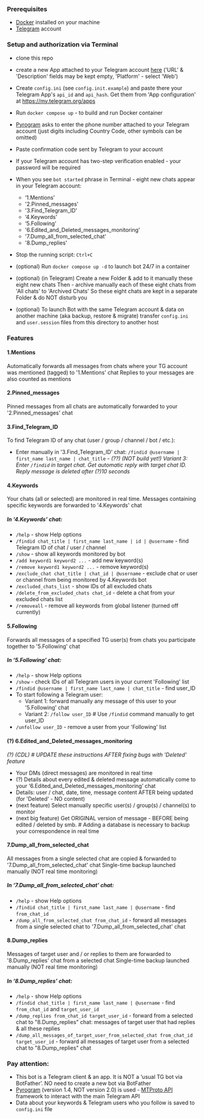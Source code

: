 ### Prerequisites
- [Docker](https://www.docker.com/) installed on your machine
- [Telegram](https://telegram.org/) account

### Setup and authorization via Terminal
- clone this repo
- create a new App attached to your Telegram account [here](https://my.telegram.org/auth?to=apps) ('URL' & 'Description' fields may be kept empty, 'Platform' - select 'Web')
- Create `config.ini` (see `config.init.example`) and paste there your Telegram App's `api_id` and `api_hash`. Get them from 'App configuration' at https://my.telegram.org/apps
- Run `docker compose up` - to build and run Docker container
- [Pyrogram](https://docs.pyrogram.org/) asks to enter the phone number attached to your Telegram account (just digits including Country Code, other symbols can be omitted)
- Paste confirmation code sent by Telegram to your account
- If your Telegram account has two-step verification enabled - your password will be required
- When you see `bot started` phrase in Terminal - eight new chats appear in your Telegram account:
  - ‘1.Mentions’
  - '2.Pinned_messages'
  - '3.Find_Telegram_ID'
  - ‘4.Keywords’
  - ‘5.Following’
  - '6.Edited_and_Deleted_messages_monitoring'
  - '7.Dump_all_from_selected_chat'
  - '8.Dump_replies'
- Stop the running script: `Ctrl+C`

- (optional) Run `docker compose up -d` to launch bot 24/7 in a container
- (optional) (in Telegram) Create a new Folder & add to it manually these eight new chats
Then - archive manually each of these eight chats from 'All chats' to 'Archived Chats'
So these eight chats are kept in a separate Folder & do NOT disturb you

- (optional) To launch Bot with the same Telegram account & data on another machine (aka backup, restore & migrate) transfer `config.ini` and `user.session` files from this directory to another host

### Features
#### 1.Mentions
Automatically forwards all messages from chats where your TG account was mentioned (tagged) to '1.Mentions' chat
Replies to your messages are also counted as mentions
#### 2.Pinned_messages
Pinned messages from all chats are automatically forwarded to your '2.Pinned_messages' chat
#### 3.Find_Telegram_ID
To find Telegram ID of any chat (user / group / channel / bot / etc.):
- Enter manually in '3.Find_Telegram_ID' chat: `/findid @username | first_name last_name | chat_title`
_- (??) (NOT build yet!) Variant 3: Enter `/findid` in target chat. Get automatic reply with target chat ID. Reply message is deleted after (?)10 seconds_
#### 4.Keywords
Your chats (all or selected) are monitored in real time. Messages containing specific keywords are forwarded to '4.Keywords' chat
##### In ‘4.Keywords’ chat:
- `/help` - show Help options
- `/findid chat_title | first_name last_name | id | @username` - find Telegram ID of chat / user / channel
- `/show` - show all keywords monitored by bot
- `/add keyword1 keyword2 ...` - add new keyword(s)
- `/remove keyword1 keyword2 ...` - remove keyword(s)
- `/exclude_chat chat_title | chat_id | @username` - exclude chat or user or channel from being monitored by 4.Keywords bot
- `/excluded_chats_list` - show IDs of all excluded chats
- `/delete_from_excluded_chats chat_id` - delete a chat from your excluded chats list
- `/removeall` - remove all keywords from global listener (turned off currently)
#### 5.Following
Forwards all messages of a specified TG user(s) from chats you participate together to '5.Following' chat
##### In ‘5.Following’ chat:
- `/help` - show Help options
- `/show` - check IDs of all Telegram users in your current 'Following' list
- `/findid @username | first_name last_name | chat_title` - find user_ID
- To start following a Telegram user:
  - Variant 1: forward manually any message of this user to your '5.Following' chat
  - Variant 2: `/follow user_ID`   # Use `/findid` command manually to get user_ID
- `/unfollow user_ID` - remove a user from your 'Following' list
#### (?) 6.Edited_and_Deleted_messages_monitoring
_(?) (CDL) # UPDATE these instructions AFTER fixing bugs with 'Deleted' feature_
- Your DMs (direct messages) are monitored in real time
- (?) Details about every edited & deleted message automatically come to your ‘6.Edited_and_Deleted_messages_monitoring’ chat
- Details: user / chat, date, time, message content AFTER being updated (for 'Deleted' - NO content)
- (next feature) Select manually specific user(s) / group(s) / channel(s) to monitor
- (next big feature) Get ORIGINAL version of message - BEFORE being edited / deleted by smb. # Adding a database is necessary to backup your correspondence in real time
#### 7.Dump_all_from_selected_chat
All messages from a single selected chat are copied & forwarded to '7.Dump_all_from_selected_chat' chat
Single-time backup launched manually (NOT real time monitoring)
##### In ‘7.Dump_all_from_selected_chat’ chat:
- `/help` - show Help options
- `/findid chat_title | first_name last_name | @username` - find `from_chat_id`
- `/dump_all_from_selected_chat from_chat_id` - forward all messages from a single selected chat to '7.Dump_all_from_selected_chat' chat
#### 8.Dump_replies
Messages of target user and / or replies to them are forwarded to '8.Dump_replies' chat from a selected chat
Single-time backup launched manually (NOT real time monitoring)
##### In ‘8.Dump_replies’ chat:
- `/help` - show Help options
- `/findid chat_title | first_name last_name | @username` - find `from_chat_id` and `target_user_id`
- `/dump_replies from_chat_id target_user_id` - forward from a selected chat to "8.Dump_replies" chat:
messages of target user that had replies & all these replies
- `/dump_all_messages_of_target_user_from_selected_chat from_chat_id target_user_id` - forward all messages of target user from a selected chat to "8.Dump_replies" chat
### Pay attention:
- This bot is a Telegram client & an app. It is NOT a ‘usual TG bot via BotFather’. NO need to create a new bot via BotFather
- [Pyrogram](https://docs.pyrogram.org/) (version 1.4, NOT version 2.0) is used - [MTProto API](https://docs.pyrogram.org/topics/mtproto-vs-botapi) framework to interact with the main Telegram API
- Data about your keywords & Telegram users who you follow is saved to `config.ini` file
